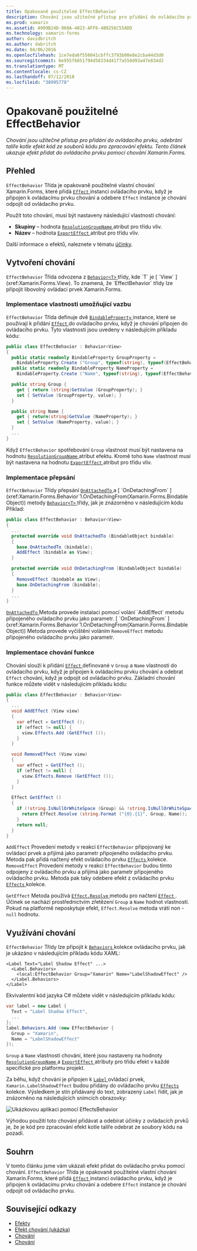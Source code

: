 ```yaml
---
title: Opakovaně použitelné EffectBehavior
description: Chování jsou užitečné přístup pro přidání do ovládacího prvku, odebrání talíře kotle efekt kód ze souborů kódu pro zpracování efektu. Tento článek ukazuje efekt přidat do ovládacího prvku pomocí chování Xamarin.Forms.
ms.prod: xamarin
ms.assetid: A909B24D-960A-4023-AFF6-4B9256C55ADD
ms.technology: xamarin-forms
author: davidbritch
ms.author: dabritch
ms.date: 04/06/2016
ms.openlocfilehash: 1ce7eda6f556041cbffc3793b00e8e2cba44d3d0
ms.sourcegitcommit: 6e955f6851794d58334d41f7a550d93a47e834d2
ms.translationtype: MT
ms.contentlocale: cs-CZ
ms.lasthandoff: 07/12/2018
ms.locfileid: "38995778"
---
```

# <a name="reusable-effectbehavior"></a>Opakovaně použitelné EffectBehavior

_Chování jsou užitečné přístup pro přidání do ovládacího prvku, odebrání talíře kotle efekt kód ze souborů kódu pro zpracování efektu. Tento článek ukazuje efekt přidat do ovládacího prvku pomocí chování Xamarin.Forms._

## <a name="overview"></a>Přehled

`EffectBehavior` Třída je opakovaně použitelné vlastní chování Xamarin.Forms, které přidá [ `Effect` ](xref:Xamarin.Forms.Effect) instanci ovládacího prvku, když je připojen k ovládacímu prvku chování a odebere `Effect` instance je chování odpojit od ovládacího prvku.

Použít toto chování, musí být nastaveny následující vlastnosti chování:

- **Skupiny** – hodnota [ `ResolutionGroupName` ](xref:Xamarin.Forms.ResolutionGroupNameAttribute) atribut pro třídu vliv.
- **Název** – hodnota [ `ExportEffect` ](xref:Xamarin.Forms.ExportEffectAttribute) atribut pro třídu vliv.

Další informace o efektů, naleznete v tématu [účinky](~/xamarin-forms/app-fundamentals/effects/index.md).

## <a name="creating-the-behavior"></a>Vytvoření chování

`EffectBehavior` Třída odvozena z [ `Behavior<T>` ](xref:Xamarin.Forms.Behavior`1) třídy, kde `T` je [ `View` ](xref:Xamarin.Forms.View). To znamená, že `EffectBehavior` třídy lze připojit libovolný ovládací prvek Xamarin.Forms.

### <a name="implementing-bindable-properties"></a>Implementace vlastnosti umožňující vazbu

`EffectBehavior` Třída definuje dvě [ `BindableProperty` ](xref:Xamarin.Forms.BindableProperty) instance, které se používají k přidání [ `Effect` ](xref:Xamarin.Forms.Effect) do ovládacího prvku, když je chování připojen do ovládacího prvku. Tyto vlastnosti jsou uvedeny v následujícím příkladu kódu:

```csharp
public class EffectBehavior : Behavior<View>
{
  public static readonly BindableProperty GroupProperty =
    BindableProperty.Create ("Group", typeof(string), typeof(EffectBehavior), null);
  public static readonly BindableProperty NameProperty =
    BindableProperty.Create ("Name", typeof(string), typeof(EffectBehavior), null);

  public string Group {
    get { return (string)GetValue (GroupProperty); }
    set { SetValue (GroupProperty, value); }
  }

  public string Name {
    get { return(string)GetValue (NameProperty); }
    set { SetValue (NameProperty, value); }
  }
  ...
}
```

Když `EffectBehavior` spotřebování `Group` vlastnost musí být nastavena na hodnotu [ `ResolutionGroupName` ](xref:Xamarin.Forms.ResolutionGroupNameAttribute) atribut efektu. Kromě toho `Name` vlastnost musí být nastavena na hodnotu [ `ExportEffect` ](xref:Xamarin.Forms.ExportEffectAttribute) atribut pro třídu vliv.

### <a name="implementing-the-overrides"></a>Implementace přepsání

`EffectBehavior` Třídy přepsání [ `OnAttachedTo` ](xref:Xamarin.Forms.Behavior`1.OnAttachedTo(Xamarin.Forms.BindableObject)) a [ `OnDetachingFrom` ](xref:Xamarin.Forms.Behavior`1.OnDetachingFrom(Xamarin.Forms.BindableObject)) metody [ `Behavior<T>` ](xref:Xamarin.Forms.Behavior`1) třídy, jak je znázorněno v následujícím kódu Příklad:

```csharp
public class EffectBehavior : Behavior<View>
{
  ...
  protected override void OnAttachedTo (BindableObject bindable)
  {
    base.OnAttachedTo (bindable);
    AddEffect (bindable as View);
  }

  protected override void OnDetachingFrom (BindableObject bindable)
  {
    RemoveEffect (bindable as View);
    base.OnDetachingFrom (bindable);
  }
  ...
}
```

[ `OnAttachedTo` ](xref:Xamarin.Forms.Behavior`1.OnAttachedTo(Xamarin.Forms.BindableObject)) Metoda provede instalaci pomocí volání `AddEffect` metodu připojeného ovládacího prvku jako parametr. [ `OnDetachingFrom` ](xref:Xamarin.Forms.Behavior`1.OnDetachingFrom(Xamarin.Forms.BindableObject)) Metoda provede vyčištění voláním `RemoveEffect` metodu připojeného ovládacího prvku jako parametr.

### <a name="implementing-the-behavior-functionality"></a>Implementace chování funkce

Chování slouží k přidání [ `Effect` ](xref:Xamarin.Forms.Effect) definované v `Group` a `Name` vlastnosti do ovládacího prvku, když je připojen k ovládacímu prvku chování a odebrat `Effect` chování, když je odpojit od ovládacího prvku. Základní chování funkce můžete vidět v následujícím příkladu kódu:

```csharp
public class EffectBehavior : Behavior<View>
{
  ...
  void AddEffect (View view)
  {
    var effect = GetEffect ();
    if (effect != null) {
      view.Effects.Add (GetEffect ());
    }
  }

  void RemoveEffect (View view)
  {
    var effect = GetEffect ();
    if (effect != null) {
      view.Effects.Remove (GetEffect ());
    }
  }

  Effect GetEffect ()
  {
    if (!string.IsNullOrWhiteSpace (Group) && !string.IsNullOrWhiteSpace (Name)) {
      return Effect.Resolve (string.Format ("{0}.{1}", Group, Name));
    }
    return null;
  }
}
```

`AddEffect` Provedení metody v reakci `EffectBehavior` připojovaný ke ovládací prvek a přijímá jako parametr připojeného ovládacího prvku. Metoda pak přidá načtený efekt ovládacího prvku [ `Effects` ](xref:Xamarin.Forms.Element.Effects) kolekce. `RemoveEffect` Provedení metody v reakci `EffectBehavior` budou tímto odpojeny z ovládacího prvku a přijímá jako parametr připojeného ovládacího prvku. Metoda pak taky odebere efekt z ovládacího prvku [ `Effects` ](xref:Xamarin.Forms.Element.Effects) kolekce.

`GetEffect` Metoda používá [ `Effect.Resolve` ](xref:Xamarin.Forms.Effect.Resolve(System.String)) metodu pro načtení [ `Effect` ](xref:Xamarin.Forms.Effect). Účinek se nachází prostřednictvím zřetězení `Group` a `Name` hodnot vlastností. Pokud na platformě neposkytuje efekt, `Effect.Resolve` metoda vrátí non -`null` hodnotu.

## <a name="consuming-the-behavior"></a>Využívání chování

`EffectBehavior` Třídy lze připojit k [ `Behaviors` ](xref:Xamarin.Forms.VisualElement.Behaviors) kolekce ovládacího prvku, jak je ukázáno v následujícím příkladu kódu XAML:

```xaml
<Label Text="Label Shadow Effect" ...>
  <Label.Behaviors>
    <local:EffectBehavior Group="Xamarin" Name="LabelShadowEffect" />
  </Label.Behaviors>
</Label>
```

Ekvivalentní kód jazyka C# můžete vidět v následujícím příkladu kódu:

```csharp
var label = new Label {
  Text = "Label Shadow Effect",
  ...
};
label.Behaviors.Add (new EffectBehavior {
  Group = "Xamarin",
  Name = "LabelShadowEffect"
});
```

`Group` a `Name` vlastnosti chování, které jsou nastaveny na hodnoty [ `ResolutionGroupName` ](xref:Xamarin.Forms.ResolutionGroupNameAttribute) a [ `ExportEffect` ](xref:Xamarin.Forms.ExportEffectAttribute) atributy pro třídu efekt v každé specifické pro platformu projekt.

Za běhu, když chování je připojen k [ `Label` ](xref:Xamarin.Forms.Label) ovládací prvek, `Xamarin.LabelShadowEffect` budou přidány do ovládacího prvku [ `Effects` ](xref:Xamarin.Forms.Element.Effects) kolekce. Výsledkem je stín přidávaný do text, zobrazený `Label` řídit, jak je znázorněno na následujících snímcích obrazovky:

![](effect-behavior-images/screenshots.png "Ukázkovou aplikaci pomocí EffectsBehavior")

Výhodou použití toto chování přidávat a odebírat účinky z ovládacích prvků je, že je kód pro zpracování efekt kotle talíře odebrat ze soubory kódu na pozadí.

## <a name="summary"></a>Souhrn

V tomto článku jsme vám ukázali efekt přidat do ovládacího prvku pomocí chování. `EffectBehavior` Třída je opakovaně použitelné vlastní chování Xamarin.Forms, které přidá [ `Effect` ](xref:Xamarin.Forms.Effect) instanci ovládacího prvku, když je připojen k ovládacímu prvku chování a odebere `Effect` instance je chování odpojit od ovládacího prvku.


## <a name="related-links"></a>Související odkazy

- [Efekty](~/xamarin-forms/app-fundamentals/effects/index.md)
- [Efekt chování (ukázka)](https://developer.xamarin.com/samples/xamarin-forms/behaviors/effectbehavior/)
- [Chování](xref:Xamarin.Forms.Behavior)
- [Chování<T>](xref:Xamarin.Forms.Behavior`1)
